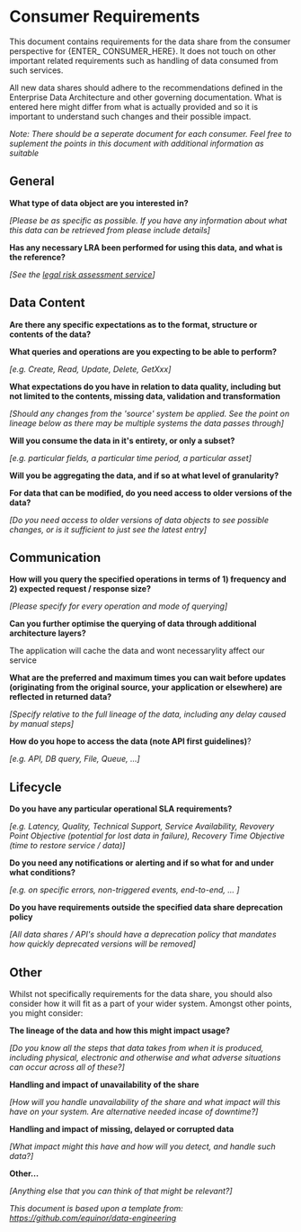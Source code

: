 # Consumer Requirements
This document contains requirements for the data share from the consumer perspective for {ENTER_ CONSUMER_HERE}. It does not touch on other important related requirements such as handling of data consumed from such services.

All new data shares should adhere to the recommendations defined in the Enterprise Data Architecture and other governing documentation. What is entered here might differ from what is actually provided and so it is important to understand such changes and their possible impact.

*Note: There should be a seperate document for each consumer. Feel free to suplement the points in this document with additional information as suitable*


## General

**What type of data object are you interested in?**

*[Please be as specific as possible. If you have any information about what this data can be retrieved from please include details]*

**Has any necessary LRA been performed for using this data, and what is the reference?**

*[See the [legal risk assessment service](https://equinor.service-now.com/selfservice?id=kb_article&sys_id=c5acb55fdb610c94c293199f299619dd)]*

## Data Content

**Are there any specific expectations as to the format, structure or contents of the data?**


**What queries and operations are you expecting to be able to perform?**

*[e.g. Create, Read, Update, Delete, GetXxx]*

**What expectations do you have in relation to data quality, including but not limited to the contents, missing data, validation and transformation**

*[Should any changes from the 'source' system be applied. See the point on lineage below as there may be multiple systems the data passes through]*

**Will you consume the data in it's entirety, or only a subset?**

*[e.g. particular fields, a particular time period, a particular asset]*

**Will you be aggregating the data, and if so at what level of granularity?**


**For data that can be modified, do you need access to older versions of the data?**

*[Do you need access to older versions of data objects to see possible changes, or is it sufficient to just see the latest entry]*

## Communication

**How will you query the specified operations in terms of 1) frequency and 2) expected request / response size?**

*[Please specify for every operation and mode of querying]*

**Can you further optimise the querying of data through additional architecture layers?**

The application will cache the data and wont necessarylity affect our service 

**What are the preferred and maximum times you can wait before updates (originating from the original source, your application or elsewhere) are reflected in returned data?**

*[Specify relative to the full lineage of the data, including any delay caused by manual steps]*

**How do you hope to access the data (note API first guidelines)**?

*[e.g. API, DB query, File, Queue, ...]*

## Lifecycle

**Do you have any particular operational SLA requirements?**

*[e.g. Latency, Quality, Technical Support, Service Availability, Revovery Point Objective (potential for lost data in failure), Recovery Time Objective (time to restore service / data)]*

**Do you need any notifications or alerting and if so what for and under what conditions?**

*[e.g. on specific errors, non-triggered events, end-to-end, ... ]*

**Do you have requirements outside the specified data share deprecation policy**

*[All data shares / API's should have a deprecation policy that mandates how quickly deprecated versions will be removed]*

## Other

Whilst not specifically requirements for the data share, you should also consider how it will fit as a part of your wider system. Amongst other points, you might consider:

**The lineage of the data and how this might impact usage?**

*[Do you know all the steps that data takes from when it is produced, including physical, electronic and otherwise and what adverse situations can occur across all of these?]*

**Handling and impact of unavailability of the share**

*[How will you handle unavailability of the share and what impact will this have on your system. Are alternative needed incase of downtime?]*

**Handling and impact of missing, delayed or corrupted data**

*[What impact might this have and how will you detect, and handle such data?]*

**Other...**

*[Anything else that you can think of that might be relevant?]*

*This document is based upon a template from: https://github.com/equinor/data-engineering*

